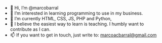 - 👋 Hi, I’m @marcobarral
- 👀 I’m interested in learning programming to use in my business.
- 🌱 I’m currently HTML, CSS, JS, PHP and Python,
- 💞️ I believe the easiest way to learn is teaching. I humbly want to contribute as I can.
- 📫 If you want to get in touch, just write to: marcoacbarral@gmail.com

<!---
marcobarral/marcobarral is a ✨ special ✨ repository because its `README.md` (this file) appears on your GitHub profile.
You can click the Preview link to take a look at your changes.
--->
